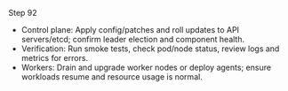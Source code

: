 Step 92

- Control plane: Apply config/patches and roll updates to API servers/etcd; confirm leader election and component health.
- Verification: Run smoke tests, check pod/node status, review logs and metrics for errors.
- Workers: Drain and upgrade worker nodes or deploy agents; ensure workloads resume and resource usage is normal.